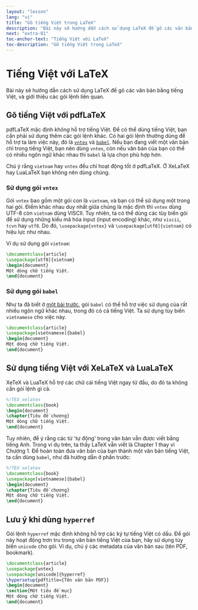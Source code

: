 ```yaml
---
layout: "lesson"
lang: "vi"
title: "Gõ tiếng Việt trong LaTeX"
description: "Bài này sẽ hướng dẫn cách sử dụng LaTeX để gõ các văn bản bằng tiếng Việt, và giới thiệu các gói lệnh liên quan."
next: "extra-01"
toc-anchor-text: "Tiếng Việt với LaTeX"
toc-description: "Gõ tiếng Việt trong LaTeX"
---
```


# Tiếng Việt với LaTeX

<span class="summary">Bài này sẽ hướng dẫn cách sử dụng LaTeX để gõ các văn bản
bằng tiếng Việt, và giới thiệu các gói lệnh liên quan.</span>

## Gõ tiếng Việt với pdfLaTeX

pdfLaTeX mặc định _không_ hỗ trợ tiếng Việt. Để có thể dùng tiếng Việt, bạn cần
phải sử dụng thêm các gói lệnh khác. Có hai gói lệnh thường dùng để hỗ trợ ta
làm việc này, đó là [`vntex`](https://ctan.org/pkg/vntex) và
[`babel`](https://ctan.org/pkg/babel-vietnamese). Nếu bạn đang viết một văn bản
chỉ trong tiếng Việt, bạn nên dùng `vntex`, còn nếu văn bản của bạn có thể có
nhiều ngôn ngữ khác nhau thì `babel` là lựa chọn phù hợp hơn.

Chú ý rằng `vietnam` hay `vntex` đều _chỉ_ hoạt động tốt ở pdfLaTeX. Ở
XeLaTeX hay LuaLaTeX bạn không nên dùng chúng.

### Sử dụng gói `vntex`

Gói `vntex` bao gồm một gói con là `vietnam`, và bạn có thể sử dụng một trong
hai gói. Điểm khác nhau duy nhất giữa chúng là mặc định thì `vntex` dùng UTF-8
còn `vietnam` dùng VISCII. Tuy nhiên, ta có thể dùng các tùy biến gói để sử dụng
những kiểu mã hóa input (input encoding) khác, như `viscii`, `tcvn` hay `utf8`.
Do đó, `\usepackage{vntex}` và `\usepackage[utf8]{vietnam}` có hiệu lực như
nhau.

Ví dụ sử dụng gói `vietnam`:

```latex
\documentclass{article}
\usepackage[utf8]{vietnam}
\begin{document}
Một dòng chữ tiếng Việt.
\end{document}
```

### Sử dụng gói `babel`

Như ta đã biết ở [một bài trước](more-06), gói `babel` có thể hỗ trợ việc sử
dụng của rất nhiều ngôn ngữ khác nhau, trong đó có cả tiếng Việt. Ta sử dụng tùy
biến `vietnamese` cho việc này.

```latex
\documentclass{article}
\usepackage[vietnamese]{babel}
\begin{document}
Một dòng chữ tiếng Việt.
\end{document}
```

## Sử dụng tiếng Việt với XeLaTeX và LuaLaTeX

XeTeX và LuaTeX hỗ trợ các chữ cái tiếng Việt ngay từ đầu, do đó ta không cần
gói lệnh gì cả.

```latex
%!TEX xelatex
\documentclass{book}
\begin{document}
\chapter{Tiêu đề chương}
Một dòng chữ tiếng Việt.
\end{document}
```

Tuy nhiên, để ý rằng các từ 'tự động' trong văn bản vẫn được viết bằng tiếng
Anh. Trong ví dụ trên, ta thấy LaTeX vẫn viết là Chapter 1 thay vì Chương 1. Để
hoàn toàn đưa văn bản của bạn thành một văn bản tiếng Việt, ta cần dùng `babel`,
như đã hướng dẫn ở phần trước:

```latex
%!TEX xelatex
\documentclass{book}
\usepackage[vietnamese]{babel}
\begin{document}
\chapter{Tiêu đề chương}
Một dòng chữ tiếng Việt.
\end{document}
```

## Lưu ý khi dùng `hyperref`

Gói lệnh `hyperref` mặc định không hỗ trợ các ký tự tiếng Việt có dấu. Để gói
này hoạt động trơn tru trong văn bản tiếng Việt của bạn, hãy sử dụng tùy biến
`unicode` cho gói. Ví dụ, chú ý các metadata của văn bản sau (tên PDF,
bookmark).

```latex
\documentclass{article}
\usepackage{vntex}
\usepackage[unicode]{hyperref}
\hypersetup{pdftitle={Tên văn bản PDF}}
\begin{document}
\section{Một tiêu đề mục}
Một dòng chữ tiếng Việt.
\end{document}
```
